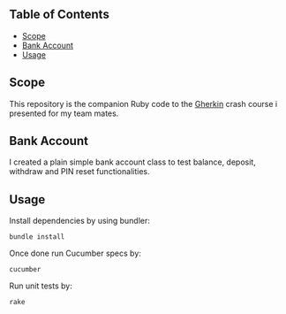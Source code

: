 ## Table of Contents

* [Scope](#scope)
* [Bank Account](#bank-account)
* [Usage](#usage)

## Scope
This repository is the companion Ruby code to the [Gherkin](https://github.com/cucumber/cucumber/wiki/Gherkin) crash course i presented for my team mates.

## Bank Account
I created a plain simple bank account class to test balance, deposit, withdraw and PIN reset functionalities.

## Usage
Install dependencies by using bundler:
```
bundle install
```

Once done run Cucumber specs by:
```
cucumber
```

Run unit tests by:
```
rake
```
